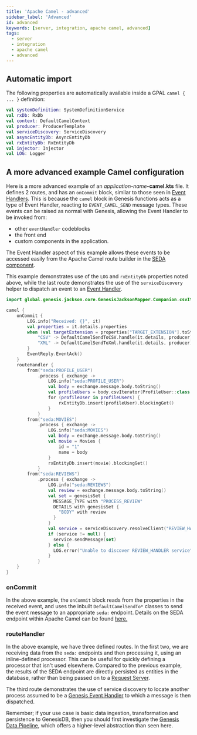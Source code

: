```yaml
---
title: 'Apache Camel - advanced'
sidebar_label: 'Advanced'
id: advanced
keywords: [server, integration, apache camel, advanced]
tags:
  - server
  - integration
  - apache camel
  - advanced
---
```


## Automatic import

The following properties are automatically available inside a GPAL `camel { ... }` definition:

```kotlin
val systemDefinition: SystemDefinitionService
val rxDb: RxDb
val context: DefaultCamelContext
val producer: ProducerTemplate
val serviceDiscovery: ServiceDiscovery
val asyncEntityDb: AsyncEntityDb
val rxEntityDb: RxEntityDb
val injector: Injector
val LOG: Logger
```

## A more advanced example Camel configuration

Here is a more advanced example of an _application-name_**-camel.kts** file. It defines 2 routes, and has an `onCommit` block, similar to those seen in [Event Handlers](../../../../server/event-handler/basics/). This is because the `camel` block in Genesis functions acts as a type of Event Handler, reacting to `EVENT_CAMEL_SEND` message types. These events can be raised as normal with Genesis, allowing the Event Handler to be invoked from:

- other `eventHandler` codeblocks
- the front end
- custom components in the application.

The Event Handler aspect of this example allows these events to be accessed easily from the Apache Camel route builder in the [SEDA component](https://camel.apache.org/components/3.16.x/seda-component.html).

This example demonstrates use of the `LOG` and `rxEntityDb` properties noted above, while the last route demonstrates the use of the `serviceDiscovery` helper to dispatch an event to an [Event Handler](../../../../server/event-handler/basics/).

```kotlin
import global.genesis.jackson.core.GenesisJacksonMapper.Companion.csvIterator

camel {
    onCommit {
        LOG.info("Received: {}", it)
        val properties = it.details.properties
        when (val targetExtension = properties["TARGET_EXTENSION"].toString()) {
            "CSV" -> DefaultCamelSendToCSV.handle(it.details, producer)
            "XML" -> DefaultCamelSendToXml.handle(it.details, producer)
        }
        EventReply.EventAck()
    }
    routeHandler {
        from("seda:PROFILE_USER")
            .process { exchange ->
                LOG.info("seda:PROFILE_USER")
                val body = exchange.message.body.toString()
                val profileUsers = body.csvIterator(ProfileUser::class.java)
                for (profileUser in profileUsers) {
                    rxEntityDb.insert(profileUser).blockingGet()
                }
            }
        from("seda:MOVIES")
            .process { exchange ->
                LOG.info("seda:MOVIES")
                val body = exchange.message.body.toString()
                val movie = Movies {
                    id = "1"
                    name = body
                }
                rxEntityDb.insert(movie).blockingGet()
            }
        from("seda:REVIEWS")
            .process { exchange ->
                LOG.info("seda:REVIEWS")
                val review = exchange.message.body.toString()
                val set = genesisSet {
                  MESSAGE_TYPE with "PROCESS_REVIEW"
                  DETAILS with genesisSet {
                    "BODY" with review
                  }
                }
                val service = serviceDiscovery.resolveClient("REVIEW_HANDLER")
                if (service != null) {
                  service.sendMessage(set)
                } else {
                  LOG.error("Unable to discover REVIEW_HANDLER service")
                }
            }
    }
}
```

### onCommit
In the above example, the `onCommit` block reads from the properties in the received event, and uses the inbuilt `DefaultCamelSendTo*` classes to send the event message to an appropriate `seda:` endpoint. Details on the SEDA endpoint within Apache Camel can be found [here.](https://camel.apache.org/components/3.16.x/seda-component.html)

### routeHandler
In the above example, we have three defined routes. In the first two, we are receiving data from the `seda:` endpoints and then processing it, using an inline-defined processor. This can be useful for quickly defining a processor that isn't used elsewhere. Compared to the previous example, the results of the SEDA endpoint are directly persisted as entities in the database, rather than being passed on to a [Request Server](../../../../server/request-server/basics/).

The third route demonstrates the use of service discovery to locate another process assumed to be a [Genesis Event Handler](../../../../server/event-handler/basics/) to which a message is then dispatched.

Remember; if your use case is basic data ingestion, transformation and persistence to GenesisDB, then you should first investigate the [Genesis Data Pipeline](../../../../server/integration/data-pipeline/introduction/), which offers a higher-level abstraction than seen here.
